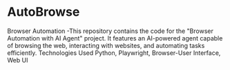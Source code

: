 # AutoBrowse
Browser Automation -This repository contains the code for the "Browser Automation with AI Agent" project. It features an AI-powered agent capable of browsing the web, interacting with websites, and automating tasks efficiently.
Technologies Used Python, Playwright, Browser-User Interface, Web UI
